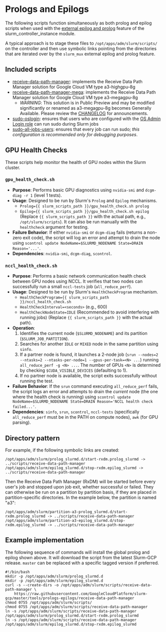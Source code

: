 # Prologs and Epilogs

The following scripts function simultaneously as both prolog and epilog scripts
when used with the [external epilog and prolog][epe] feature of the
slurm_controller_instance module.

A typical approach is to stage these files to `/opt/apps/adm/slurm/scripts/` on
the controller and then use symbolic links pointing from the directories that
are iterated over by the `slurm_mux` external epilog and prolog feature.

## Included scripts

- [receive-data-path-manager](receive-data-path-manager): implements the Receive
  Data Path Manager solution for Google Cloud VM type a3-highgpu-8g
- [receive-data-path-manager-mega](receive-data-path-manager-mega): implements
  the Receive Data Path Manager solution for Google Cloud VM type a3-megagpu-8g
  - _WARNING_: This solution is in Public Preview and may be modified
    significantly or renamed as a3-megagpu-8g becomes Generally Available.
    Please review the [CHANGELOG](../../CHANGELOG.md) for announcements.
- [sudo-oslogin](sudo-oslogin): ensures that users who are configured with the
  [OS Admin Login role][os-admin-login] can run sudo during Slurm jobs
- [sudo-all-jobs-users](sudo-all-jobs-users): ensures that every job can run
  sudo; _this configuration is recommended only for debugging purposes_.

## GPU Health Checks

These scripts help monitor the health of GPU nodes within the Slurm cluster.

### `gpu_health_check.sh`

*   **Purpose**: Performs basic GPU diagnostics using `nvidia-smi` and `dcgm-diag -r 1` (level 1 tests).
*   **Usage**: Designed to be run by Slurm's `Prolog` and `Epilog` mechanisms.
    *   `Prolog={{ slurm_scripts_path }}/gpu_health_check.sh prolog`
    *   `Epilog={{ slurm_scripts_path }}/gpu_health_check.sh epilog`
    (Replace `{{ slurm_scripts_path }}` with the actual path, e.g., `/opt/slurm/scripts`).
    It can also be run manually with the `healthcheck` argument for testing.
*   **Failure Behavior**: If either `nvidia-smi` or `dcgm-diag` fails (returns a non-zero exit code), the script will log an error and attempt to drain the node using `scontrol update NodeName=$SLURMD_NODENAME State=DRAIN Reason='...'`.
*   **Dependencies**: `nvidia-smi`, `dcgm-diag`, `scontrol`.

### `nccl_health_check.sh`

*   **Purpose**: Performs a basic network communication health check between GPU nodes using NCCL. It verifies that two nodes can successfully run a small `nccl-tests` job (`all_reduce_perf`).
*   **Usage**: Designed to be run by Slurm's `HealthCheckProgram` mechanism.
    *   `HealthCheckProgram={{ slurm_scripts_path }}/nccl_health_check.sh`
    *   `HealthCheckInterval=<seconds>` (e.g., 600)
    *   `HealthCheckNodeState=IDLE` (Recommended to avoid interfering with running jobs)
    (Replace `{{ slurm_scripts_path }}` with the actual path).
*   **Operation**:
    1.  Identifies the current node (`$SLURMD_NODENAME`) and its partition (`$SLURM_JOB_PARTITION`).
    2.  Searches for another `IDLE` or `MIXED` node in the same partition using `sinfo`.
    3.  If a partner node is found, it launches a 2-node job (`srun --nodes=2 --ntasks=2 --ntasks-per-node=1 --gpus-per-task=<N> ...`) running `all_reduce_perf -g <N> ...`. The number of GPUs `<N>` is determined by checking `$CUDA_VISIBLE_DEVICES` (defaulting to 1).
    4.  If no partner node is available, the script exits successfully without running the test.
*   **Failure Behavior**: If the `srun` command executing `all_reduce_perf` fails, the script logs an error and attempts to drain the *current* node (the one where the health check is running) using `scontrol update NodeName=$SLURMD_NODENAME State=DRAIN Reason='NCCL health check failed...'`.
*   **Dependencies**: `sinfo`, `srun`, `scontrol`, `nccl-tests` (specifically `all_reduce_perf` must be in the PATH on compute nodes), `awk` (for GPU parsing).

## Directory pattern

For example, if the following symbolic links are created:

```
/opt/apps/adm/slurm/prolog_slurmd.d/start-rxdm.prolog_slurmd -> ../scripts/receive-data-path-manager
/opt/apps/adm/slurm/epilog_slurmd.d/stop-rxdm.epilog_slurmd -> ../scripts/receive-data-path-manager
```

Then the Receive Data Path Manager (RxDM) will be started before every user's
job and stopped upon job exit, whether successful or failed. They can otherwise
be run on a partition by partition basis, if they are placed in
partition-specific directories. In the example below, the partition is named
"a3":

```
/opt/apps/adm/slurm/partition-a3-prolog_slurmd.d/start-rxdm.prolog_slurmd -> ../scripts/receive-data-path-manager
/opt/apps/adm/slurm/partition-a3-epilog_slurmd.d/stop-rxdm.epilog_slurmd -> ../scripts/receive-data-path-manager
```

## Example implementation

The following sequence of commands will install the global prolog and epilog
shown above. It will download the script from the latest Slurm-GCP release.
`master` can be replaced with a specific tagged version if preferred.

```shell
#!/bin/bash
mkdir -p /opt/apps/adm/slurm/prolog_slurmd.d
mkdir -p /opt/apps/adm/slurm/epilog_slurmd.d
curl -s --create-dirs -o /opt/apps/adm/slurm/scripts/receive-data-path-manager \
    https://raw.githubusercontent.com/GoogleCloudPlatform/slurm-gcp/master/tools/prologs-epilogs/receive-data-path-manager
chmod 0755 /opt/apps/adm/slurm/scripts/
chmod 0755 /opt/apps/adm/slurm/scripts/receive-data-path-manager
ln -s /opt/apps/adm/slurm/scripts/receive-data-path-manager /opt/apps/adm/slurm/prolog_slurmd.d/start-rxdm.prolog_slurmd
ln -s /opt/apps/adm/slurm/scripts/receive-data-path-manager /opt/apps/adm/slurm/epilog_slurmd.d/stop-rxdm.epilog_slurmd
```

[epe]: ../../terraform/slurm_cluster/modules/slurm_files/README_TF.md#input_enable_external_prolog_epilog
[os-admin-login]: https://cloud.google.com/compute/docs/oslogin/set-up-oslogin#configure_users
